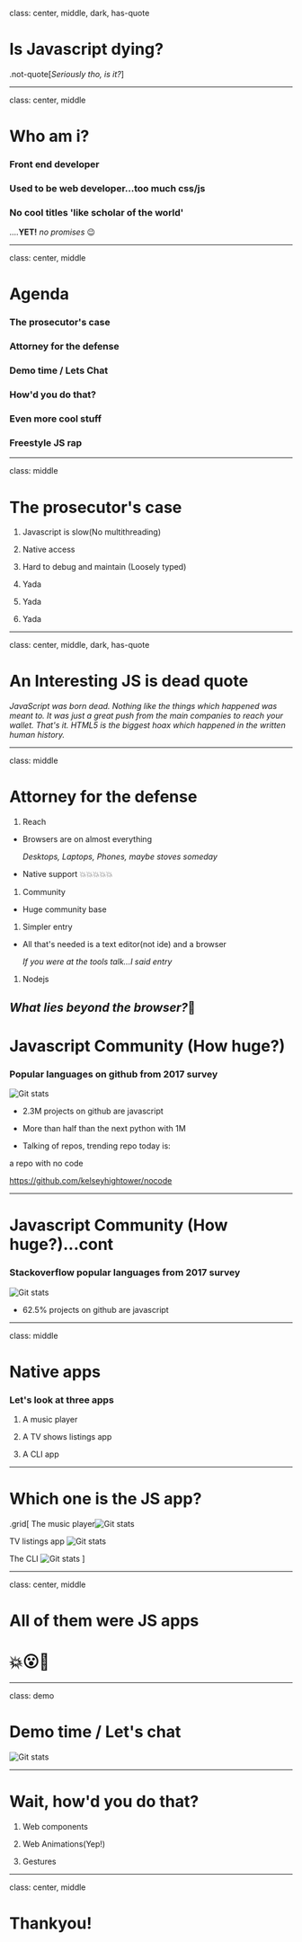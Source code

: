 class: center, middle, dark, has-quote

# Is Javascript dying?
.not-quote[*Seriously tho, is it?*]

---

class: center, middle

# Who am i?

### Front end developer

### Used to be web developer...too much css/js

### No cool titles 'like scholar of the world'

....**YET!** *no promises* 😉

---

class: center, middle

# Agenda

### The prosecutor's case

### Attorney for the defense

### Demo time / Lets Chat

### How'd you do that?

### Even more cool stuff

### Freestyle JS rap

---

class: middle

# The prosecutor's case

1. Javascript is slow(No multithreading)

1. Native access

1. Hard to debug and maintain (Loosely typed)

1. Yada

1. Yada

1. Yada

---

class: center, middle, dark, has-quote

# An Interesting JS is dead quote

  *JavaScript was born dead. 
Nothing like the things which happened was meant to.
It was just a great push from the main companies to reach your wallet. That's it. HTML5 is the biggest hoax which happened in the written human history.*

---

class: middle

# Attorney for the defense

1. Reach
  * Browsers are on almost everything 

      *Desktops, Laptops, Phones, maybe stoves someday*

  * Native support 💥💥💥💥💥

1. Community
  * Huge community base

1. Simpler entry
  * All that's needed is a text editor(not ide) and a browser
      
      *If you were at the tools talk...I said entry*

1. Nodejs 

  *What lies beyond the browser?*🤔
---

# Javascript Community (How huge?)

  ### Popular languages on github from 2017 survey
  ![Git stats](images/js-gh.png)

  * 2.3M projects on github are javascript

  * More than half than the next python with 1M

  * Talking of repos, trending repo today is: 

  a repo with no code

  https://github.com/kelseyhightower/nocode

---

# Javascript Community (How huge?)...cont

  ### Stackoverflow popular languages from 2017 survey
  ![Git stats](images/js-so.png)

  * 62.5% projects on github are javascript

---

class: middle

# Native apps

### Let's look at three apps

1. A music player

2. A TV shows listings app

3. A CLI app

---

# Which one is the JS app?

.grid[
  The music player![Git stats](images/music-app.png)

  TV listings app ![Git stats](images/tv-app.png)

  The CLI ![Git stats](images/cli-app.png)
]

---

class: center, middle

# All of them were JS apps

# 💥😮👏

---

class: demo

# Demo time / Let's chat

![Git stats](images/chat-app.png)

---
  
# Wait, how'd you do that?

1. Web components

1. Web Animations(Yep!)

1. Gestures

---

class: center, middle

# Thankyou!